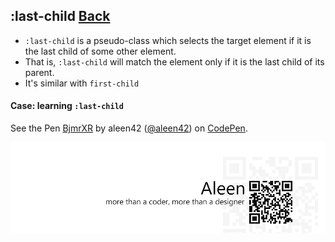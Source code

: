 ## :last-child [**Back**](./../pseudoClass.md)

- `:last-child` is a pseudo-class which selects the target element if it is the last child of some other element.
- That is, `:last-child` will match the element only if it is the last child of its parent.
- It's similar with `first-child`

#### Case: learning `:last-child`

<p data-height="266" data-theme-id="21735" data-slug-hash="BjmrXR" data-default-tab="result" data-user="aleen42" class='codepen'>See the Pen <a href='http://codepen.io/aleen42/pen/BjmrXR/'>BjmrXR</a> by aleen42 (<a href='http://codepen.io/aleen42'>@aleen42</a>) on <a href='http://codepen.io'>CodePen</a>.</p>
<script async src="//assets.codepen.io/assets/embed/ei.js"></script>


<a href="http://aleen42.github.io/" target="_blank" ><img src="./../../../pic/tail.gif"></a>